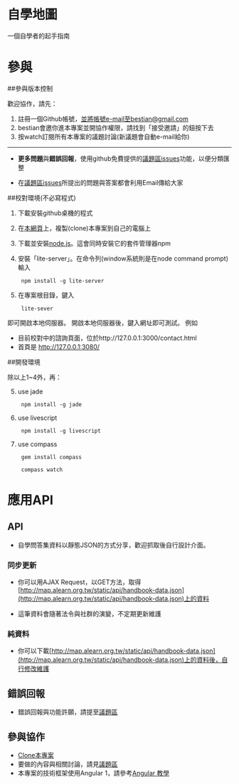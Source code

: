 # 自學地圖

一個自學者的起手指南

# 參與

##參與版本控制

歡迎協作，請先：

1. 註冊一個Github帳號，並將帳號e-mail至bestian@gmail.com
2. bestian會邀你進本專案並開協作權限，請找到「接受邀請」的鈕按下去
3. 按watch訂閱所有本專案的議題討論(新議題會自動e-mail給你)

----

* **更多問題**與**錯誤回報**，使用github免費提供的[議題區issues](https://github.com/3dw/handbook/issues)功能，以便分類匯整

* 在[議題區issues](https://github.com/3dw/handbook/issues)所提出的問題與答案都會利用Email傳給大家


##校對環境(不必寫程式)

1. 下載安裝github桌機的程式

2. 在[本網頁](https://github.com/3dw/automap)上，複製(clone)本專案到自己的電腦上

3. 下載並安裝[node.js](https://nodejs.org/en/)。這會同時安裝它的套件管理器npm

4. 安裝「lite-server」。在命令列(window系統則是在node command prompt)輸入

        npm install -g lite-server

5. 在專案根目錄，鍵入

        lite-sever

即可開啟本地伺服器。
開啟本地伺服器後，鍵入網址即可測試。
例如
* 目前校對中的諮詢頁面，位於http://127.0.0.1:3000/contact.html
* 首頁是 http://127.0.0.1:3080/

##開發環境

除以上1~4外，再：

5. use jade

        npm install -g jade

6. use livescript

        npm install -g livescript
        
7. use compass

        gem install compass
        
        compass watch

# 應用API

## API

* 自學問答集資料以靜態JSON的方式分享，歡迎抓取後自行設計介面。

### 同步更新

* 你可以用AJAX Request，以GET方法，取得[http://map.alearn.org.tw/static/api/handbook-data.json](http://map.alearn.org.tw/static/api/handbook-data.json)上的資料

* 這筆資料會隨著法令與社群的演變，不定期更新維護


### 純資料

* 你可以下載[http://map.alearn.org.tw/static/api/handbook-data.json](http://map.alearn.org.tw/static/api/handbook-data.json)上的資料後，自行修改維護


## 錯誤回報

* 錯誤回報與功能許願，請提至[議題區](https://github.com/3dw/automap/issues)


## 參與協作

* [Clone本專案](https://github.com/3dw/automap)
* 要做的內容與相關討論，請見[議題區](https://github.com/3dw/automap/issues)
* 本專案的技術框架使用Angular 1，請參考[Angular 教學](http://www.w3schools.com/angular/)

